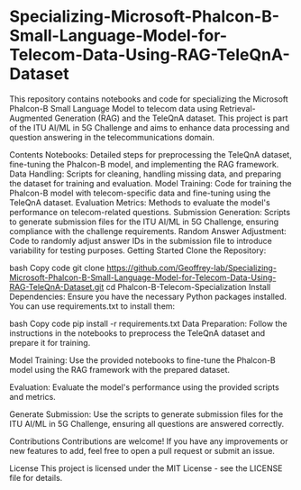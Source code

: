 # Specializing-Microsoft-Phalcon-B-Small-Language-Model-for-Telecom-Data-Using-RAG-TeleQnA-Dataset
This repository contains notebooks and code for specializing the Microsoft Phalcon-B Small Language Model to telecom data using Retrieval-Augmented Generation (RAG) and the TeleQnA dataset. This project is part of the ITU AI/ML in 5G Challenge and aims to enhance data processing and question answering in the telecommunications domain.

Contents
Notebooks: Detailed steps for preprocessing the TeleQnA dataset, fine-tuning the Phalcon-B model, and implementing the RAG framework.
Data Handling: Scripts for cleaning, handling missing data, and preparing the dataset for training and evaluation.
Model Training: Code for training the Phalcon-B model with telecom-specific data and fine-tuning using the TeleQnA dataset.
Evaluation Metrics: Methods to evaluate the model's performance on telecom-related questions.
Submission Generation: Scripts to generate submission files for the ITU AI/ML in 5G Challenge, ensuring compliance with the challenge requirements.
Random Answer Adjustment: Code to randomly adjust answer IDs in the submission file to introduce variability for testing purposes.
Getting Started
Clone the Repository:

bash
Copy code
git clone https://github.com/Geoffrey-lab/Specializing-Microsoft-Phalcon-B-Small-Language-Model-for-Telecom-Data-Using-RAG-TeleQnA-Dataset.git
cd Phalcon-B-Telecom-Specialization
Install Dependencies:
Ensure you have the necessary Python packages installed. You can use requirements.txt to install them:

bash
Copy code
pip install -r requirements.txt
Data Preparation:
Follow the instructions in the notebooks to preprocess the TeleQnA dataset and prepare it for training.

Model Training:
Use the provided notebooks to fine-tune the Phalcon-B model using the RAG framework with the prepared dataset.

Evaluation:
Evaluate the model's performance using the provided scripts and metrics.

Generate Submission:
Use the scripts to generate submission files for the ITU AI/ML in 5G Challenge, ensuring all questions are answered correctly.

Contributions
Contributions are welcome! If you have any improvements or new features to add, feel free to open a pull request or submit an issue.

License
This project is licensed under the MIT License - see the LICENSE file for details.


